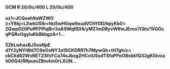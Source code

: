 #### GCM R 20/0c/400 L 20/0c/400
**uz1+JCQooh9aWZWO**<br/>**z+Y8kj+L2wbUSlb+hki5wHGqw9xudVChYDD/lqiyKb0=**<br/>**ZQwp020PuffFPPIqBrr3aA9WqflDI4/yMZ1mDRyvWlfmJErno7l3In/1VGGcqPQRvOgyluKkBkbgzA+1...**<br/><br/>
**5ZkLwhaxBJ3osNpE**<br/>**d1Y2yNYiWd7C9eOxNY3a1SCKDRR7h7MywQh+tH7gh/c=**<br/>**cbCkd62WxNETZSfvFCa74sJbzgZHCviUSsdTSfaPPoO8xbkfQ32gKGivzahD0Q4/RRpumZBm4m0rLXUN...**